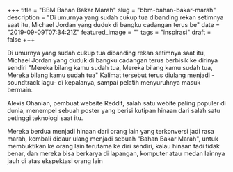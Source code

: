 +++
title = "BBM Bahan Bakar Marah"
slug = "bbm-bahan-bakar-marah"
description = "Di umurnya yang sudah cukup tua dibanding rekan setimnya saat itu, Michael Jordan yang duduk di bangku cadangan terus be"
date = "2019-09-09T07:34:21Z"
featured_image = ""
tags = "inspirasi"
draft = false
+++ 
 
Di umurnya yang sudah cukup tua dibanding rekan setimnya saat itu, Michael Jordan yang duduk di bangku cadangan terus berbisik ke dirinya sendiri "Mereka bilang kamu sudah tua, Mereka bilang kamu sudah tua, Mereka bilang kamu sudah tua" Kalimat tersebut terus diulang menjadi -soundtrack lagu- di kepalanya, sampai pelatih menyuruhnya masuk bermain.

Alexis Ohanian, pembuat website Reddit, salah satu webite paling populer di dunia, menempel sebuah poster yang berisi kutipan hinaan dari salah satu petinggi teknologi saat itu. 

Mereka berdua menjadi hinaan dari orang lain yang terkonversi jadi rasa marah, kembali didaur ulang menjadi sebuah "Bahan Bakar Marah", untuk membuktikan ke orang lain terutama ke diri sendiri, kalau hinaan tadi tidak benar, dan mereka bisa berkarya di lapangan, komputer atau medan lainnya jauh di atas ekspektasi orang lain